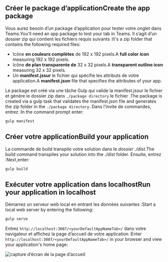 ## <a name="create-the-app-package"></a><span data-ttu-id="f5aed-101">Créer le package d’application</span><span class="sxs-lookup"><span data-stu-id="f5aed-101">Create the app package</span></span>

<span data-ttu-id="f5aed-102">Vous aurez besoin d’un package d’application pour tester votre onglet dans Teams.</span><span class="sxs-lookup"><span data-stu-id="f5aed-102">You'll need an app package to test your tab in Teams.</span></span> <span data-ttu-id="f5aed-103">Il s’agit d’un dossier zip qui contient les fichiers requis suivants :</span><span class="sxs-lookup"><span data-stu-id="f5aed-103">It's a zip folder that contains the following required files:</span></span>

- <span data-ttu-id="f5aed-104">Icône **en couleurs complètes** de 192 x 192 pixels.</span><span class="sxs-lookup"><span data-stu-id="f5aed-104">A **full color icon** measuring 192 x 192 pixels.</span></span>
- <span data-ttu-id="f5aed-105">Icône **de plan transparente de** 32 x 32 pixels.</span><span class="sxs-lookup"><span data-stu-id="f5aed-105">A **transparent outline icon** measuring 32 x 32 pixels.</span></span>
- <span data-ttu-id="f5aed-106">Un **manifest.jssur** le fichier qui spécifie les attributs de votre application.</span><span class="sxs-lookup"><span data-stu-id="f5aed-106">A **manifest.json** file that specifies the attributes of your app.</span></span>

<span data-ttu-id="f5aed-107">Le package est créé via une tâche Gulp qui valide la manifest.jssur le fichier et génère le dossier zip dans `./package directory` le fichier .</span><span class="sxs-lookup"><span data-stu-id="f5aed-107">The package is created via a gulp task that validates the manifest.json file and generates the zip folder in the `./package directory`.</span></span> <span data-ttu-id="f5aed-108">Dans l’invite de commandes, entrez :</span><span class="sxs-lookup"><span data-stu-id="f5aed-108">In the command prompt enter:</span></span>

```bash
gulp manifest
```

## <a name="build-your-application"></a><span data-ttu-id="f5aed-109">Créer votre application</span><span class="sxs-lookup"><span data-stu-id="f5aed-109">Build your application</span></span>

<span data-ttu-id="f5aed-110">La commande de build transpile votre solution dans le *dossier ./dist.*</span><span class="sxs-lookup"><span data-stu-id="f5aed-110">The build command transpiles your solution into the *./dist* folder.</span></span> <span data-ttu-id="f5aed-111">Ensuite, entrez :</span><span class="sxs-lookup"><span data-stu-id="f5aed-111">Next,enter:</span></span>

```bash
gulp build
```

## <a name="run-your-application-in-localhost"></a><span data-ttu-id="f5aed-112">Exécuter votre application dans localhost</span><span class="sxs-lookup"><span data-stu-id="f5aed-112">Run your application in localhost</span></span>

<span data-ttu-id="f5aed-113">Démarrez un serveur web local en entrant les données suivantes :</span><span class="sxs-lookup"><span data-stu-id="f5aed-113">Start a local web server by entering the following:</span></span>

```bash
gulp serve
```

<span data-ttu-id="f5aed-114">Entrez `http://localhost:3007/<yourDefaultAppNameTab>/` dans votre navigateur et affichez la page d’accueil de votre application :</span><span class="sxs-lookup"><span data-stu-id="f5aed-114">Enter `http://localhost:3007/<yourDefaultAppNameTab>/` in your browser and view your application's home page:</span></span>

![capture d’écran de la page d’accueil](~/assets/images/tab-images/homePage.png)